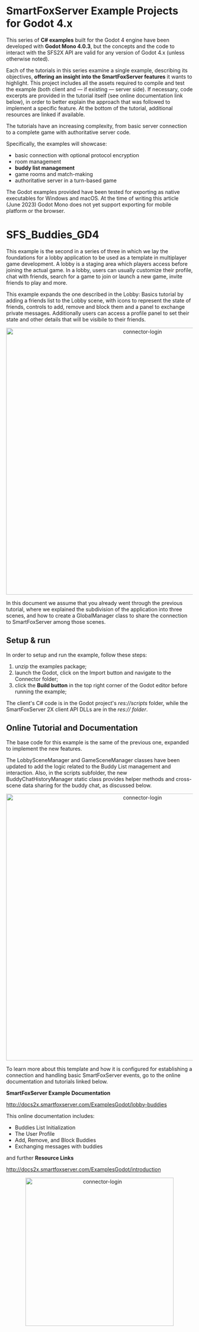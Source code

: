 # SmartFoxServer Example Projects for Godot 4.x

This series of **C# examples** built for the Godot 4 engine have been developed with **Godot Mono 4.0.3**, but the concepts and the code to interact with the SFS2X API are valid for any version of Godot 4.x (unless otherwise noted).

Each of the tutorials in this series examine a single example, describing its objectives, **offering an insight into the SmartFoxServer features** it wants to highlight. This project includes all the assets required to compile and test the example (both client and — if existing — server side). If necessary, code excerpts are provided in the tutorial itself (see online documentation link below), in order to better explain the approach that was followed to implement a specific feature. At the bottom of the tutorial, additional resources are linked if available.

The tutorials have an increasing complexity, from basic server connection to a complete game with authoritative server code.

Specifically, the examples will showcase:

* basic connection with optional protocol encryption
* room management
* **buddy list management**
* game rooms and match-making
* authoritative server in a turn-based game

The Godot examples provided have been tested for exporting as native executables for Windows and macOS. At the time of writing this article (June 2023) Godot Mono does not yet support exporting for mobile platform or the browser.

# SFS_Buddies_GD4
This example is the second in a series of three in which we lay the foundations for a lobby application to be used as a template in multiplayer game development. A lobby is a staging area which players access before joining the actual game. In a lobby, users can usually customize their profile, chat with friends, search for a game to join or launch a new game, invite friends to play and more.

This example expands the one described in the Lobby: Basics tutorial by adding a friends list to the Lobby scene, with icons to represent the state of friends, controls to add, remove and block them and a panel to exchange private messages. Additionally users can access a profile panel to set their state and other details that will be visibile to their friends.


<p align="center"> 
<img width="720" alt="connector-login" src="https://github.com/SmartFoxServer/SFS_Buddies_GD4/assets/30838007/d2619ff5-acb9-4199-b87f-5d5481bfa65f">
 </p>

In this document we assume that you already went through the previous tutorial, where we explained the subdivision of the application into three scenes, and how to create a GlobalManager class to share the connection to SmartFoxServer among those scenes.



## Setup & run
In order to setup and run the example, follow these steps:

1. unzip the examples package;
2. launch the Godot, click on the Import button and navigate to the Connector folder;
3. click the **Build button** in the top right corner of the Godot editor before running the example;

The client's C# code is in the Godot project's *res://scripts* folder, while the SmartFoxServer 2X client API DLLs are in the *res:// folder*.

## Online Tutorial and Documentation
The base code for this example is the same of the previous one, expanded to implement the new features.

The LobbySceneManager and GameSceneManager classes have been updated to add the logic related to the Buddy List management and interaction. Also, in the scripts subfolder, the new BuddyChatHistoryManager static class provides helper methods and cross-scene data sharing for the buddy chat, as discussed below.

<p align="center"> 
<img width="720" alt="connector-login" src="https://github.com/SmartFoxServer/SFS_LobbyBasics_GD4/assets/30838007/c559cfd9-d0af-41f4-866e-65323a279c25">
 </p>

To learn more about this template and how it is configured for establishing a connection and handling basic SmartFoxServer events, go to the online documentation and tutorials linked below.

**SmartFoxServer Example Documentation**   

http://docs2x.smartfoxserver.com/ExamplesGodot/lobby-buddies

This online documentation includes:
* Buddies List Initialization
* The User Profile
* Add, Remove, and Block Buddies
* Exchanging messages with buddies
  
 and further **Resource Links**

http://docs2x.smartfoxserver.com/ExamplesGodot/introduction

 <p align="center"> 
<img width="400" alt="connector-login" src="https://github.com/SmartFoxServer/SFS_Connector_GD4/assets/30838007/a8f025fb-5bc0-4ca6-8ce0-8ec808565303">
 </p>

